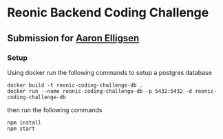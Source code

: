 
# Reonic Backend Coding Challenge

## Submission for [Aaron Elligsen](https://www.linkedin.com/in/aaronelligsen/)

### Setup

Using docker run the following commands to setup a postgres database
```
docker build -t reonic-coding-challenge-db .
docker run --name reonic-coding-challenge-db -p 5432:5432 -d reonic-coding-challenge-db

```

then run the following commands
```
npm install
npm start
```
